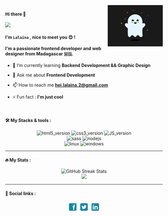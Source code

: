 <img align="right" src="https://github.com/Lalaina0904/Lalaina0904/blob/main/SpookyGhost.gif" width="35%" alt="banner"/>

#### Hi there 👋

<div align="left"><img src="https://readme-typing-svg.herokuapp.com?font=Fira+Code&pause=1000&color=1586A6&width=435&lines=Welcome+to+my+github+page+!" /></div>

#### I'm `Lalaina` , nice to meet you :blush: !

#### I'm a passionate frontend developer and web designer from Madagascar :madagascar:.

-   🌱 I’m currently learning **Backend Development && Graphic Design**

-   💬 Ask me about **Frontend Development**

-   📫 How to reach me **hei.lalaina.2@gmail.com**

-   ⚡ Fun fact : **I'm just cool**

</br>

#### :hammer_and_wrench: My Stacks & tools :

<div align="center">
     <img src="https://img.shields.io/badge/HTML5-E34F26?style=for-the-badge&logo=html5&logoColor=white" alt="html5_version" width="100px"/>
     <img src="https://img.shields.io/badge/CSS3-1572B6?style=for-the-badge&logo=css3&logoColor=white" alt="css3_version" width="90px"/>
     <img src="https://img.shields.io/badge/-JavaScript-FFCA28?style=for-the-badge&logo=javascript&logoColor=white" alt="JS_version" width="140px"/>
     </br>
     <img src="https://img.shields.io/badge/Sass-CC6699?style=for-the-badge&logo=sass&logoColor=white" alt="sass" width="80px"/>
     <img src="https://img.shields.io/badge/Node.js-339933?style=for-the-badge&logo=nodedotjs&logoColor=white" alt="nodejs" width="100px"/>
     </br>
     <img src="https://img.shields.io/badge/-Linux-F9F63C?style=for-the-badge&logo=linux&logoColor=FFFFFF" alt="linux"/>
     <img src="https://img.shields.io/badge/-Windows-3CB7F9?style=for-the-badge&logo=windows&logoColor=FFFFFF" alt="windows"/>
</div>

---

#### :fire: My Stats :

<div align="center">
     <img src="https://github-readme-streak-stats.herokuapp.com?user=Lalaina0904&theme=leafy&hide_border=true&background=EB545400&border=30A29F&stroke=30A29F&ring=30A29F&fire=30A29F&currStreakNum=30A29F&sideNums=3DD5D0&currStreakLabel=3DD5D0&sideLabels=D0D0D0&dates=30A29F" alt="GitHub Streak Stats"/>
</div>

<div align=center>  
  <strong>
      <img src='https://komarev.com/ghpvc/?username=Lalaina0904&style=flat-square&color=1586A6'>
  </strong> 
</div>

---

#### :rocket: Social links : 
<div align="center">
     <a href="https://www.facebook.com/lalaina.2002"><img src="https://github.com/Lalaina0904/Lalaina0904/blob/main/facebook.png" alt="facebook"></a>
     <a href="https://twitter.com/mananjolalaina"><img src="https://github.com/Lalaina0904/Lalaina0904/blob/main/twitter.png" alt="twitter"></a>
     <a href="https://www.linkedin.com/in/andriamiarozaka"><img src="https://github.com/Lalaina0904/Lalaina0904/blob/main/linkedin.png" alt="linkedin"></a>
<span> 
